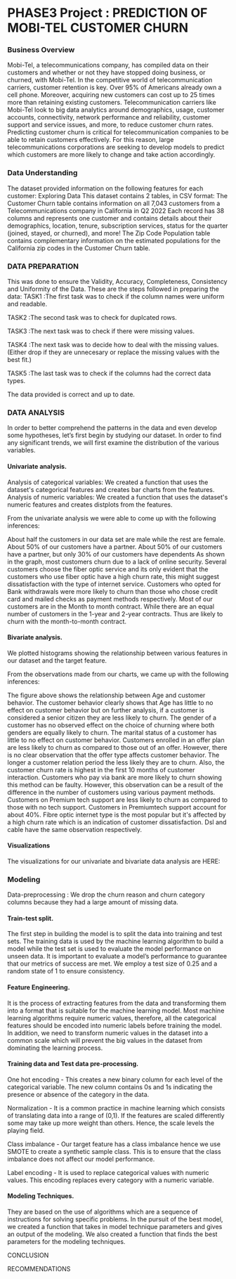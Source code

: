 # PHASE3 Project : PREDICTION OF MOBI-TEL CUSTOMER CHURN
### Business Overview
Mobi-Tel, a telecommunications company, has compiled data on their customers and whether or not they have stopped doing business, or churned, with Mobi-Tel. In the competitive world of telecommunication carriers, customer retention is key. Over 95% of Americans already own a cell phone. Moreover, acquiring new customers can cost up to 25 times more than retaining existing customers. Telecommunication carriers like Mobi-Tel look to big data analytics around demographics, usage, customer accounts, connectivity, network performance and reliability, customer support and service issues, and more, to reduce customer churn rates. Predicting customer churn is critical for telecommunication companies to be able to retain customers effectively. For this reason, large telecommunications corporations are seeking to develop models to predict which customers are more likely to change and take action accordingly.
### Data Understanding
The dataset provided information on the following features for each customer:
Exploring Data
This dataset contains 2 tables, in CSV format:
The Customer Churn table contains information on all 7,043 customers from a Telecommunications company in California in Q2 2022
Each record  has 38 columns and represents one customer and contains details about their demographics, location, tenure, subscription services, status for the quarter (joined, stayed, or churned), and more!
The Zip Code Population table contains complementary information on the estimated populations for the California zip codes in the Customer Churn table.
### DATA PREPARATION
This was done to ensure the Validity, Accuracy, Completeness, Consistency and Uniformity of the Data.
These are the steps followed in preparing the data:
TASK1 :The first task was to check if the column names were uniform and readable.

TASK2 :The second task was to check for duplcated rows.

TASK3 :The next task was to check if there were missing values.

TASK4 :The next task was to decide how to deal with the missing values. (Either drop if they are unnecesary or replace the missing values with the best fit.)

TASK5 :The last task was to check if the columns had the correct data types.

The data provided is correct and up to date.
### DATA ANALYSIS 
In order to better comprehend the patterns in the data and even develop some hypotheses, let’s first begin by studying our dataset. In order to find any significant trends, we will first examine the distribution of the various variables.
#### Univariate analysis.
Analysis of categorical variables:
We created a function that uses the dataset's categorical features and creates bar charts from the features.
Analysis of numeric variables:
We created a function that uses the dataset's numeric features and creates distplots from the features.

From the univariate analysis we were able to come up with the following inferences:

About half the customers in our data set are male while the rest are female.
About 50% of our customers have a partner.
About 50% of our customers have a partner, but only 30% of our customers have dependents
As shown in the graph, most customers churn due to a lack of online security.
Several customers choose the fiber optic service and its only evident that the customers who use fiber optic have a high churn rate, this might suggest dissatisfaction with the type of internet service.
Customers who opted for Bank withdrawals were more likely to churn than those who chose credit card and mailed checks as payment methods respectively.
Most of our customers are in the Month to month contract. While there are an equal number of customers in the 1-year and 2-year contracts. Thus are likely to churn with the month-to-month contract.

#### Bivariate analysis.
We plotted histograms showing the relationship between various features in our dataset and the target feature.

From the observations made from our charts, we came up with the following inferences:

The figure above shows the relationship between Age and customer behavior. The customer behavior clearly shows that Age has little to no effect on customer behavior but on further analysis, if a customer is considered a senior citizen they are less likely to churn.
The gender of a customer has no observed effect on the choice of churning where both genders are equally likely to churn.
The marital status of a customer has little to no effect on customer behavior.
Customers enrolled in an offer plan are less likely to churn as compared to those out of an offer. However, there is no clear observation that the offer type affects customer behavior.
The longer a customer relation period the less likely they are to churn. Also, the customer churn rate is highest in the first 10 months of customer interaction.
Customers who pay via bank are more likely to churn showing this method can be faulty. However, this observation can be a result of the difference in the number of customers using various payment methods.
Customers on Premium tech support are less likely to churn as compared to those with no tech support. Customers in Premiumtech support account for about 40%.
Fibre optic internet type is the most popular but it's affected by a high churn rate which is an indication of customer dissatisfaction. Dsl and cable have the same observation respectively.

#### Visualizations
The visualizations for our univariate and bivariate data analysis are HERE: 

 
### Modeling
Data-preprocessing :
We drop the churn reason and churn category columns because they had a large amount of missing data.
#### Train-test split.
The first step in building the model is to split the data into training and test sets.
The training data is used by the machine learning algorithm to build a model while the test set is used to evaluate the model performance on unseen data.
It is important to evaluate a model’s performance to guarantee that our metrics of success are met.
We employ a test size of 0.25 and a random state of 1 to ensure consistency.
#### Feature Engineering.
It is the process of extracting features from the data and transforming them into a format that is suitable for the machine learning model.
Most machine learning algorithms require numeric values, therefore, all the categorical features should be encoded into numeric labels before training the model. In addition, we need to transform numeric values in the dataset into a common scale which will prevent the big values in  the dataset from dominating the learning process.
#### Training data and Test data pre-processing.
One hot encoding - This creates a new binary column for each level of the categorical variable. The new column contains 0s and 1s indicating the presence or absence of the category in the data.

Normalization - It is a common practice in machine learning which consists of translating data into a range of (0,1). If the features are scaled differently some may take up more weight than others. Hence, the scale levels the playing field.

Class imbalance - Our target feature has a class imbalance hence we use SMOTE to create a synthetic sample class. This is to ensure that the class imbalance does not affect our model performance.

Label encoding - It is used to replace categorical values with numeric values. This encoding replaces every category with a numeric variable.

#### Modeling Techniques.
They are based on the use of algorithms which are a sequence of instructions for solving specific problems.
In the pursuit of the best model, we created a function that takes in model technique parameters and gives an output of the modeling.
We also created a function that finds the best parameters for the modeling techniques.







 
 
CONCLUSION

 
RECOMMENDATIONS

 
 
 
 
 
 
 
 

